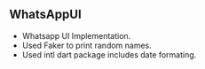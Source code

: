 ## WhatsAppUI

- Whatsapp UI Implementation.
- Used Faker to print random names.
- Used intl dart package includes date formating.


